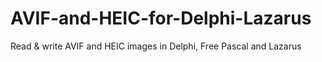 # AVIF-and-HEIC-for-Delphi-Lazarus
Read &amp; write AVIF and HEIC images in Delphi, Free Pascal and Lazarus
